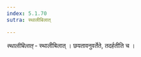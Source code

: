 ```yaml
---
index: 5.1.70
sutra: स्थालीबिलात्

---
```

_स्थालीबिलात्_ - स्थालीबिलात् । छयतावनुवर्तेते, तदर्हतीति च । 
